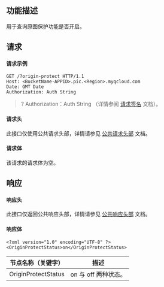 ## 功能描述
用于查询原图保护功能是否开启。

## 请求
#### 请求示例
```
GET /?origin-protect HTTP/1.1
Host: <BucketName-APPID>.pic.<Region>.myqcloud.com 
Date: GMT Date
Authorization: Auth String
```


>? Authorization：Auth String （详情参阅 [请求签名](https://intl.cloud.tencent.com/document/product/436/7778) 文档）。
>

#### 请求头

此接口仅使用公共请求头部，详情请参见 [公共请求头部](https://intl.cloud.tencent.com/document/product/436/7728) 文档。

#### 请求体

该请求的请求体为空。

## 响应

#### 响应头

此接口仅返回公共响应头部，详情请参见 [公共响应头部](https://intl.cloud.tencent.com/document/product/436/7729) 文档。

#### 响应体
```
<?xml version="1.0" encoding="UTF-8" ?>
<OriginProtectStatus>on</OriginProtectStatus>
```

节点名称（关键字）|描述
--|--
OriginProtectStatus|on 与 off 两种状态。
  
